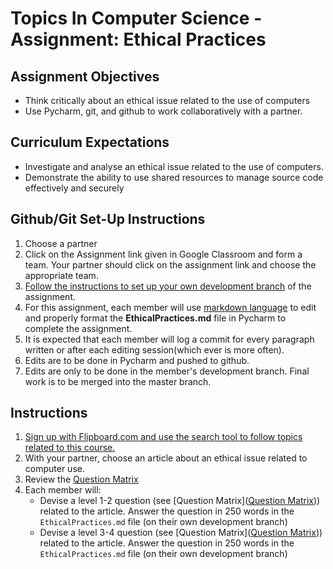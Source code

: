 # Topics In Computer Science - Assignment: Ethical Practices

## Assignment Objectives
* Think critically about an ethical issue related to the use of computers
* Use Pycharm, git, and github to work collaboratively with a partner.

## Curriculum Expectations
*  Investigate and analyse an ethical issue related to the use of computers.
*  Demonstrate the ability to use shared resources to manage source code effectively and securely

## Github/Git Set-Up Instructions
1. Choose a partner
2. Click on the Assignment link given in Google Classroom and form a team.  Your partner should click on the assignment link and choose the appropriate team.
3. [Follow the instructions to set up your own development branch](https://docs.google.com/document/d/13Cnu1upwq9jEQAYkB_rlxpZDf8mx0BFITs_0BfChNhA/edit#bookmark=id.lbl6lcmtaild) of the assignment.
4. For this assignment, each member will use [markdown language](https://github.com/adam-p/markdown-here/wiki/Markdown-Cheatsheet) to edit and properly format the **EthicalPractices.md** file in Pycharm to complete the assignment.
5. It is expected that each member will log a commit for every paragraph written or after each editing session(which ever is more often).
6. Edits are to be done in Pycharm and pushed to github.
7. Edits are only to be done in the member's development branch.  Final work is to be merged into the master branch. 

## Instructions
1. [Sign up with Flipboard.com and use the search tool to follow topics related to this course.](https://docs.google.com/document/d/1MFu7yAbYy8OmR93q37JYm04KME2b08t1d4mdv1arABc/edit?usp=sharing)
2.  With your partner, choose an article about an ethical issue related to computer use. 
3.  Review the [Question Matrix](https://docs.google.com/document/d/1IBS6K4Cm7RwTHj8i8N5U2xiw0vzR-ZumWUwFyea8Pqw/edit?usp=sharing)
4.  Each member will:
    * Devise a level 1-2 question (see [Question Matrix]([Question Matrix](https://docs.google.com/document/d/1IBS6K4Cm7RwTHj8i8N5U2xiw0vzR-ZumWUwFyea8Pqw/edit?usp=sharing))) related to the article.  Answer the question in 250 words in the `EthicalPractices.md` file (on their own development branch)
    * Devise a level 3-4 question (see [Question Matrix]([Question Matrix](https://docs.google.com/document/d/1IBS6K4Cm7RwTHj8i8N5U2xiw0vzR-ZumWUwFyea8Pqw/edit?usp=sharing))) related to the article.  Answer the question in 250 words in the `EthicalPractices.md` file (on their own development branch)



